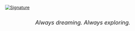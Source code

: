 [![Signature](https://github.com/LengMingxuan/sgin/blob/main/signature.svg)](https://www.lengmingxuan.cn)
<p align="center">
<br>
<em><font size="+1">Always dreaming. Always exploring.</font></em>
<br>
<br>
<br>
</p>
